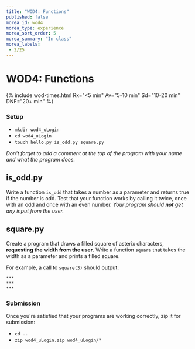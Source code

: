 ```yaml
---
title: "WOD4: Functions"
published: false
morea_id: wod4
morea_type: experience
morea_sort_order: 5
morea_summary: "In class"
morea_labels:
 - 2/25
---
```

# WOD4: Functions


{% include wod-times.html Rx="<5 min" Av="5-10 min" Sd="10-20 min" DNF="20+ min" %}

### Setup

  * `mkdir wod4_uLogin`
  * `cd wod4_uLogin`
  * `touch hello.py is_odd.py square.py`

*Don't forget to add a comment at the top of the program with your name and what the program does.*

## is_odd.py

Write a function `is_odd` that takes a number as a parameter and returns true if the number is odd. Test that your function works by calling it twice, once with an odd and once with an even number. *Your program should **not** get any input from the user.*

## square.py

Create a program that draws a filled square of asterix characters, **requesting the width from the user**. Write a function `square` that takes the width as a parameter and prints a filled square.

For example, a call to `square(3)` should output:

    ***
    ***
    ***

### Submission

Once you're satisfied that your programs are working correctly, zip it for submission:

  * `cd ..`
  * `zip wod4_uLogin.zip wod4_uLogin/*`


<!-- Started @ 11:31 -->